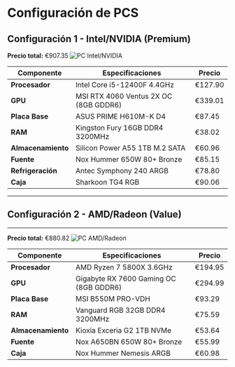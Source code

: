 # Configuración de PCS

## Configuración 1 - Intel/NVIDIA (Premium)

**Precio total:** €907.35
![PC Intel/NVIDIA](https://ohmygeek.net/wp-content/uploads/2024/11/Intel-NVIDIA-Logos.webp)

| Componente               | Especificaciones                          | Precio  |
|--------------------------|------------------------------------------|---------|
| **Procesador**           | Intel Core i5-12400F 4.4GHz              | €127.90 |
| **GPU**                  | MSI RTX 4060 Ventus 2X OC (8GB GDDR6)    | €339.01 |
| **Placa Base**           | ASUS PRIME H610M-K D4                    | €87.45  |
| **RAM**                  | Kingston Fury 16GB DDR4 3200MHz          | €38.02  |
| **Almacenamiento**       | Silicon Power A55 1TB M.2 SATA           | €60.96  |
| **Fuente**               | Nox Hummer 650W 80+ Bronze               | €85.15  |
| **Refrigeración**        | Antec Symphony 240 ARGB                  | €78.80  |
| **Caja**                 | Sharkoon TG4 RGB                         | €90.06  |

---

## Configuración 2 - AMD/Radeon (Value)

---

**Precio total:** €880.82
![PC AMD/Radeon](https://www.amd.com/content/dam/amd/en/images/technologies/amd-smart-technologies-tile.jpg)

| Componente               | Especificaciones                          | Precio  |
|--------------------------|------------------------------------------|---------|
| **Procesador**           | AMD Ryzen 7 5800X 3.6GHz                 | €194.95 |
| **GPU**                  | Gigabyte RX 7600 Gaming OC (8GB GDDR6)   | €294.99 |
| **Placa Base**           | MSI B550M PRO-VDH                        | €93.29  |
| **RAM**                  | Vanguard RGB 32GB DDR4 3200MHz           | €75.59  |
| **Almacenamiento**       | Kioxia Exceria G2 1TB NVMe               | €53.64  |
| **Fuente**               | Nox A650BN 650W 80+ Bronze               | €55.99  |
| **Caja**                 | Nox Hummer Nemesis ARGB                  | €60.98  |


